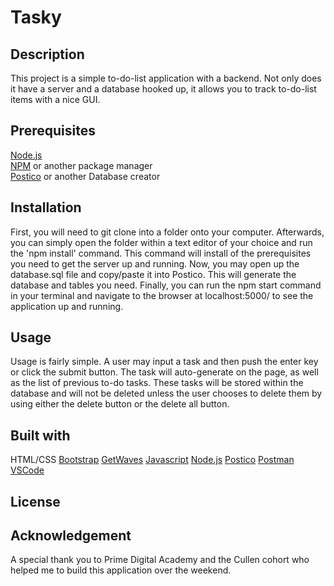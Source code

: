# Tasky

## Description

This project is a simple to-do-list application with a backend. Not only does it have a server and a database hooked up, it allows you to track to-do-list items with a nice GUI.

## Prerequisites

[Node.js](https://nodejs.org/en/)  
[NPM](https://www.npmjs.com/) or another package manager  
[Postico](https://eggerapps.at/postico/) or another Database creator

## Installation

First, you will need to git clone into a folder onto your computer. Afterwards, you can simply open the folder within a text editor of your choice and run the 'npm install' command. This command will install of the prerequisites you need to get the server up and running. Now, you may open up the database.sql file and copy/paste it into Postico. This will generate the database and tables you need. Finally, you can run the npm start command in your terminal and navigate to the browser at localhost:5000/ to see the application up and running.

## Usage

Usage is fairly simple. A user may input a task and then push the enter key or click the submit button. The task will auto-generate on the page, as well as the list of previous to-do tasks. These tasks will be stored within the database and will not be deleted unless the user chooses to delete them by using either the delete button or the delete all button.

## Built with

HTML/CSS
[Bootstrap](https://getbootstrap.com/)
[GetWaves](https://getwaves.io/)
[Javascript](https://www.javascript.com/)
[Node.js](https://nodejs.org/en/)
[Postico](https://eggerapps.at/postico/)
[Postman](https://www.postman.com/)
[VSCode](https://code.visualstudio.com/)

## License

## Acknowledgement

A special thank you to Prime Digital Academy and the Cullen cohort who helped me to build this application over the weekend.
